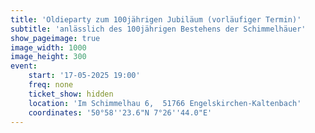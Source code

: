 ```yaml
---
title: 'Oldieparty zum 100jährigen Jubiläum (vorläufiger Termin)'
subtitle: 'anlässlich des 100jährigen Bestehens der Schimmelhäuer'
show_pageimage: true
image_width: 1000
image_height: 300
event:
    start: '17-05-2025 19:00'
    freq: none
    ticket_show: hidden
    location: 'Im Schimmelhau 6,  51766 Engelskirchen-Kaltenbach'
    coordinates: '50°58''23.6"N 7°26''44.0"E'
---
```


